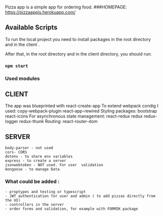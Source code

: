Pizza app is a simple app for ordering food.
###HOMEPAGE: https://pizzaappjs.herokuapp.com/


## Available Scripts
To run the local project you need to install packages in the root directory and in the client .

After that, in the root directory and in the client directory, you should run:
### `npm start`

### Used modules

## CLIENT
The app was blueprinted with react-create-app
To extend webpack condig I used:
    copy-webpack-plugin
    react-app-rewired
Styling packages:
    bootstrap
    react-icons
For asynchronous state management:
    react-redux
    redux
    redux-logger
    redux-thunk
Routing:
    react-router-dom

## SERVER
    body-parser - not used
    cors- CORS
    dotenv - to share env variables
    express - to create a server
    jsonwebtoken - NOT used. For user  validation
    mongoose - to manage Data

###  What could be added :
    - proptypes and testing or typescript
    - JWT authentication for user and admin ( to add pizzas directly from the UI)
    - controllers in the server
    - order forms and validation, for example with FORMIK package
